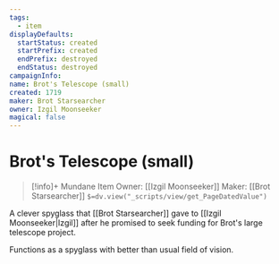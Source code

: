 ```yaml
---
tags:
  - item
displayDefaults:
  startStatus: created
  startPrefix: created
  endPrefix: destroyed
  endStatus: destroyed
campaignInfo: 
name: Brot's Telescope (small)
created: 1719
maker: Brot Starsearcher
owner: Izgil Moonseeker
magical: false
---
```


# Brot's Telescope (small)
>[!info]+ Mundane Item
>Owner: [[Izgil Moonseeker]]
>Maker: [[Brot Starsearcher]]
>`$=dv.view("_scripts/view/get_PageDatedValue")`


A clever spyglass that [[Brot Starsearcher]] gave to [[Izgil Moonseeker|Izgil]] after he promised to seek funding for Brot's large telescope project.

Functions as a spyglass with better than usual field of vision.